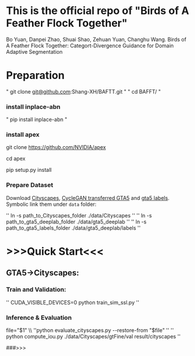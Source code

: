 # This is the official repo of "Birds of A Feather Flock Together"

Bo Yuan, Danpei Zhao, Shuai Shao, Zehuan Yuan, Changhu Wang. Birds of A Feather Flock Together: Categort-Divergence Guidance for Domain Adaptive Segmentation



# Preparation

" git clone git@github.com:Shang-XH/BAFTT.git  "
" cd BAFFT/ "

### install inplace-abn
" pip install inplace-abn "

### install apex

git clone https://github.com/NVIDIA/apex  

cd apex   

pip setup.py install   

### Prepare Dataset

Download [Cityscapes](https://www.cityscapes-dataset.com/), [CycleGAN transferred GTA5](https://drive.google.com/open?id=1OBvYVz2ND4ipdfnkhSaseT8yu2ru5n5l) and [gta5 labels](https://drive.google.com/file/d/11E42F_4InoZTnoATi-Ob1yEHfz7lfZWg/view?usp=sharing). Symbolic link them under ``data`` folder: 

'' ln -s path_to_Cityscapes_folder ./data/Cityscapes '' 
'' ln -s path_to_gta5_deeplab_folder ./data/gta5_deeplab  ''
'' ln -s path_to_gta5_labels_folder ./data/gta5_deeplab/labels  ''



# >>>Quick Start<<<
## GTA5→Cityscapes:
### Train and Validation: 

'' CUDA_VISIBLE_DEVICES=0 python train_sim_ssl.py ''


### Inference & Evaluation

file="$1" \\
''python evaluate_cityscapes.py --restore-from "$file" ''
'' python compute_iou.py ./data/Cityscapes/gtFine/val result/cityscapes ''


###>>> 

